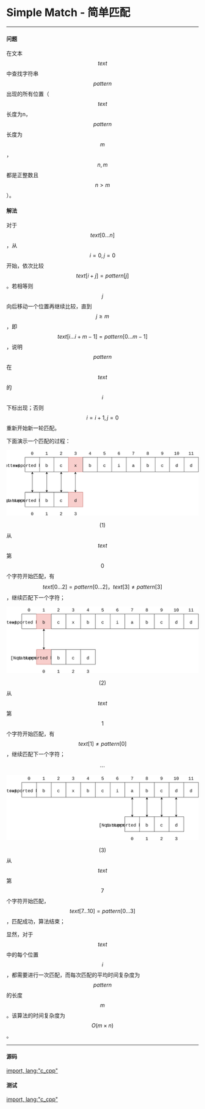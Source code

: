 # Simple Match - 简单匹配

--------

#### 问题

在文本$$ text $$中查找字符串$$ pattern $$出现的所有位置（$$ text $$长度为n，$$ pattern $$长度为$$ m $$，$$ n, m $$都是正整数且$$ n \gt m $$）。

#### 解法

对于$$ text[0 \dots n] $$，从$$ i = 0, j = 0 $$开始，依次比较$$ text[i+j] = pattern[j] $$。若相等则$$ j $$向后移动一个位置再继续比较，直到$$ j \ge m $$，即$$ text[i \dots i+m-1] = pattern[0 \dots m-1] $$，说明$$ pattern $$在$$ text $$的$$ i $$下标出现；否则$$ i = i+1, j = 0 $$重新开始新一轮匹配。

下面演示一个匹配的过程：

![SimpleMatch1.svg](../res/SimpleMatch1.svg)

$$ (1) $$ 从$$ text $$第$$ 0 $$个字符开始匹配，有$$ text[0 \dots 2] = pattern[0 \dots 2]，text[3] \ne pattern[3] $$，继续匹配下一个字符；

![SimpleMatch2.svg](../res/SimpleMatch2.svg)

$$ (2) $$ 从$$ text $$第$$ 1 $$个字符开始匹配，有$$ text[1] \ne pattern[0] $$，继续匹配下一个字符；

$$
\cdots
$$

![SimpleMatch3.svg](../res/SimpleMatch3.svg)

$$ (3) $$ 从$$ text $$第$$ 7 $$个字符开始匹配，$$ text[7 \dots 10] = pattern[0 \dots 3] $$，匹配成功，算法结束；

显然，对于$$ text $$中的每个位置$$ i $$，都需要进行一次匹配，而每次匹配的平均时间复杂度为$$ pattern $$的长度$$ m $$。该算法的时间复杂度为$$ O(m \times n) $$。

--------

#### 源码

[import, lang:"c_cpp"](../../../src/TextMatch/SimpleMatch.h)

#### 测试

[import, lang:"c_cpp"](../../../src/TextMatch/SimpleMatch.cpp)
